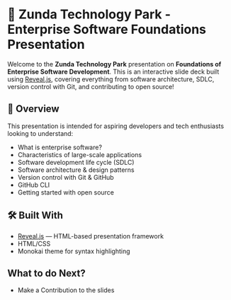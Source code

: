 # 🚀 Zunda Technology Park - Enterprise Software Foundations Presentation

Welcome to the **Zunda Technology Park** presentation on **Foundations of Enterprise Software Development**. This is an interactive slide deck built using [Reveal.js](https://revealjs.com), covering everything from software architecture, SDLC, version control with Git, and contributing to open source!

## 🎯 Overview

This presentation is intended for aspiring developers and tech enthusiasts looking to understand:

- What is enterprise software?
- Characteristics of large-scale applications
- Software development life cycle (SDLC)
- Software architecture & design patterns
- Version control with Git & GitHub
- GitHub CLI
- Getting started with open source

## 🛠 Built With

- [Reveal.js](https://revealjs.com/) — HTML-based presentation framework
- HTML/CSS
- Monokai theme for syntax highlighting

## What to do Next?
- Make a Contribution to the slides 

